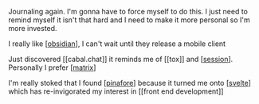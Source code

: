 Journaling again. I'm gonna have to force myself to do this. I just need to remind myself it isn't that hard and I need to make it more personal so I'm more invested.

I really like [[obsidian]], I can't wait until they release a mobile client

Just discovered [[cabal.chat]] it reminds me of [[tox]] and [[session]]. Personally I prefer [[matrix]]

I'm really stoked that I found [[pinafore]] because it turned me onto [[svelte]] which has re-invigorated my interest in [[front end development]]


[//begin]: # "Autogenerated link references for markdown compatibility"
[obsidian]: obsidian.md "obsidian"
[session]: session.md "session"
[matrix]: matrix.md "matrix"
[pinafore]: pinafore.md "pinafore"
[svelte]: svelte.md "svelte"
[//end]: # "Autogenerated link references"

